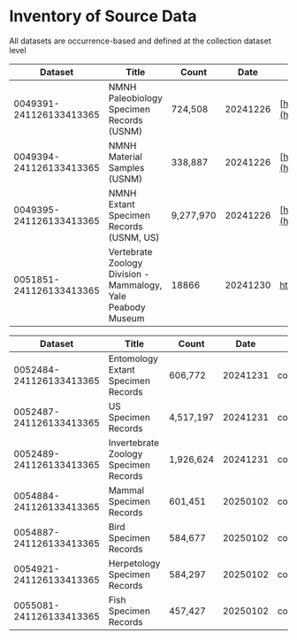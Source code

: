 # Inventory of Source Data
All datasets are occurrence-based and defined at the collection dataset level

| Dataset                 | Title                                                        | Count     | Date     | DOI                                                                      | URL                                                               |
| ----------------------- | ------------------------------------------------------------ | --------- | -------- | ------------------------------------------------------------------------ | ----------------------------------------------------------------- |
| 0049391-241126133413365 | NMNH Paleobiology Specimen Records (USNM)                    | 724,508   | 20241226 | [https://doi.org/10.15468/dl.ws2uf3](https://doi.org/10.15468/dl.ws2uf3) | https://www.gbif.org/dataset/c8681cc2-9d0a-4c5f-b620-5c753abfe2bc |
| 0049394-241126133413365 | NMNH Material Samples (USNM)                                 | 338,887   | 20241226 | [https://doi.org/10.15468/dl.ycwxgd](https://doi.org/10.15468/dl.ycwxgd) | https://www.gbif.org/dataset/26098c25-8f7f-4c71-97ac-1d3db181c65e |
| 0049395-241126133413365 | NMNH Extant Specimen Records (USNM, US)                      | 9,277,970 | 20241226 | [https://doi.org/10.15468/dl.42mnjx](https://doi.org/10.15468/dl.42mnjx) | https://www.gbif.org/dataset/821cc27a-e3bb-4bc5-ac34-89ada245069d |
| 0051851-241126133413365 | Vertebrate Zoology Division - Mammalogy, Yale Peabody Museum | 18866     | 20241230 | https://doi.org/10.15468/dl.4fnm8g                                       | https://www.gbif.org/occurrence/download/0051851-241126133413365  |

| Dataset                 | Title                                 | Count     | Date     | Filter         | Value | DOI                                |
| ----------------------- | ------------------------------------- | --------- | -------- | -------------- | ----- | ---------------------------------- |
| 0052484-241126133413365 | Entomology Extant Specimen Records    | 606,772   | 20241231 | collectionCode | ent   | https://doi.org/10.15468/dl.ptewed |
| 0052487-241126133413365 | US Specimen Records                   | 4,517,197 | 20241231 | collectionCode | us    | https://doi.org/10.15468/dl.wttrju |
| 0052489-241126133413365 | Invertebrate Zoology Specimen Records | 1,926,624 | 20241231 | collectionCode | iz    | https://doi.org/10.15468/dl.fya67r |
| 0054884-241126133413365 | Mammal Specimen Records               | 601,451   | 20250102 | collectionCode | mamm  | https://doi.org/10.15468/dl.dys66y |
| 0054887-241126133413365 | Bird Specimen Records                 | 584,677   | 20250102 | collectionCode | birds | https://doi.org/10.15468/dl.2en7ue |
| 0054921-241126133413365 | Herpetology Specimen Records          | 584,297   | 20250102 | collectionCode | herp  | https://doi.org/10.15468/dl.rf2che |
| 0055081-241126133413365 | Fish Specimen Records                 | 457,427   | 20250102 | collectionCode | fish  | https://doi.org/10.15468/dl.34mb2x |
